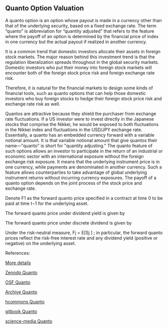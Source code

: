 ## Quanto Option Valuation
   
A quanto option is an option whose payout is made in a currency other than that of the underlying security, based on a fixed exchange rate. The term “quanto” is abbreviation for “quantity adjusted” that refers to the feature where the payoff of an option is determined by the financial price of index in one currency but the actual payout if realized in another currency.

It is a common trend that domestic investors allocate their assets in foreign stock markets. The major reason behind this investment trend is that the regulation liberalization spreads throughout in the global security markets. Domestic investors who put their money into foreign stock markets will encounter both of the foreign stock price risk and foreign exchange rate risk. 

Therefore, it is natural for the financial markets to design some kinds of financial tools, such as quanto options that can help those domestic investors who buy foreign stocks to hedge their foreign stock price risk and exchange rate risk as well.

Quantos are attractive because they shield the purchaser from exchange rate fluctuations. If a US investor were to invest directly in the Japanese stocks that comprise the Nikkei, he would be exposed to both fluctuations in the Nikkei index and fluctuations in the USD/JPY exchange rate. Essentially, a quanto has an embedded currency forward with a variable notional amount. It is that variable notional amount that give quantos their name—"quanto" is short for "quantity adjusting."
The quanto feature of such options allows an investor to participate in the return of an industrial or economic sector with an international exposure without the foreign exchange risk exposure. It means that the underlying instrument price is in one currency, while payments are denominated in another currency. Such a feature allows counterparties to take advantage of global underlying instrument returns without incurring currency exposures.
The payoff of a quanto option depends on the joint process of the stock price and exchange rate.

Denote F1 as the forward quanto price specified in a contract at time 0 to be paid at time t¬1 for the underlying asset. 

The forward quanto price under dividend yield is given by
 
The forward quanto price under discrete dividend is given by
 

Under the risk-neutral measure, Fj = E[Sj ] ; in particular, the forward quanto prices reflect the risk-free interest rate and any dividend yield (positive or negative) on the underlying asset.




References:
   
[More details](./EqQuanto-14.pdf)     

   
[Zenodo Quanto](https://zenodo.org/record/5759657#.YpPd-MPMKUk)
   
[OSF Quanto](https://osf.io/2qjps/download)

[Archive Quanto](https://ia903402.us.archive.org/15/items/eq-quanto-14/EqQuanto-archive.pdf)  

[hcommons Quanto](https://hcommons.org/deposits/download/hc:38464/CONTENT/eqquanto-14.pdf)

[gitbook Quanto](https://deripricing.gitbook.io/quanto-option-pricing/)

[science-media Quanto](https://science-media.org/userfiles/1020/presentations/1020_presentation_511.pdf)